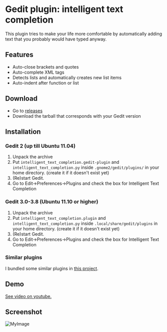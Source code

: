Gedit plugin: intelligent text completion
=========================================

This plugin tries to make your life more comfortable by automatically adding text that you probably would have typed anyway.

## Features
  * Auto-close brackets and quotes
  * Auto-complete XML tags
  * Detects lists and automatically creates new list items
  * Auto-indent after function or list

## Download
  * Go to [releases](https://github.com/nymanjens/gedit-intelligent-text-completion/releases)
  * Download the tarball that corresponds with your Gedit version

## Installation
### Gedit 2 (up till Ubuntu 11.04)
  1. Unpack the archive
  1. Put `intelligent_text_completion.gedit-plugin` and `intelligent_text_completion.py` inside `.gnome2/gedit/plugins/` in your home directory.  (create it if it doesn't exist yet)
  1. (Re)start Gedit.
  1. Go to Edit->Preferences->Plugins and check the box for Intelligent Text Completion

### Gedit 3.0-3.8 (Ubuntu 11.10 or higher)
  1. Unpack the archive
  1. Put `intelligent_text_completion.plugin` and `intelligent_text_completion.py` inside `.local/share/gedit/plugins` in your home directory. (create it if it doesn't exist yet)
  1. (Re)start Gedit.
  1. Go to Edit->Preferences->Plugins and check the box for Intelligent Text Completion

### Similar plugins
I bundled some similar plugins in [this project](https://github.com/nymanjens/gedit-improving-plugins).

## Demo
[See video on youtube.](http://www.youtube.com/watch?v=67OINBPOOis)

## Screenshot
![MyImage](http://gedit-intelligent-text-completion.googlecode.com/files/Screenshot.png)
